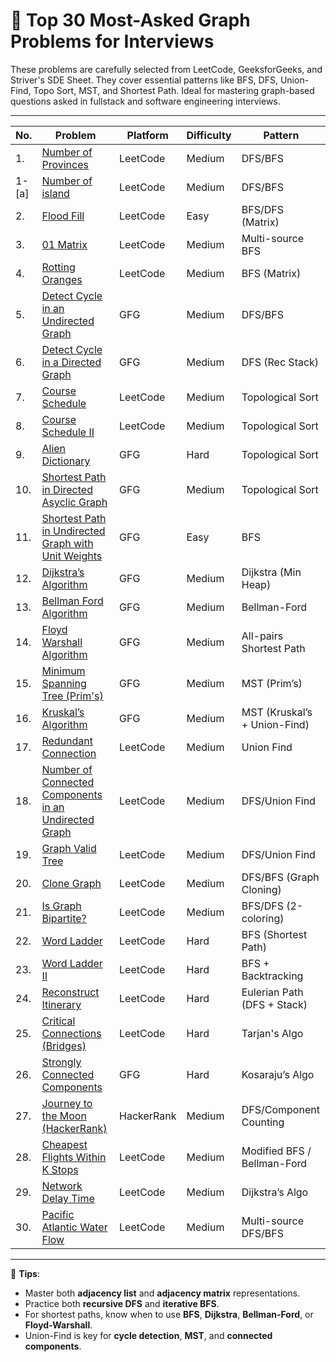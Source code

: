 # 🧠 Top 30 Most-Asked Graph Problems for Interviews

These problems are carefully selected from LeetCode, GeeksforGeeks, and Striver's SDE Sheet. They cover essential patterns like BFS, DFS, Union-Find, Topo Sort, MST, and Shortest Path. Ideal for mastering graph-based questions asked in fullstack and software engineering interviews.

---

| No.   | Problem                                                                                                                                       | Platform   | Difficulty | Pattern                      |
| ----- | --------------------------------------------------------------------------------------------------------------------------------------------- | ---------- | ---------- | ---------------------------- |
| 1.    | [Number of Provinces](https://leetcode.com/problems/number-of-provinces/)                                                                     | LeetCode   | Medium     | DFS/BFS                      |
| 1-[a] | [Number of island](https://leetcode.com/problems/number-of-islands/description/)                                                              | LeetCode   | Medium     | DFS/BFS                      |
| 2.    | [Flood Fill](https://leetcode.com/problems/flood-fill/)                                                                                       | LeetCode   | Easy       | BFS/DFS (Matrix)             |
| 3.    | [01 Matrix](https://leetcode.com/problems/01-matrix/)                                                                                         | LeetCode   | Medium     | Multi-source BFS             |
| 4.    | [Rotting Oranges](https://leetcode.com/problems/rotting-oranges/)                                                                             | LeetCode   | Medium     | BFS (Matrix)                 |
| 5.    | [Detect Cycle in an Undirected Graph](https://www.geeksforgeeks.org/detect-cycle-undirected-graph/)                                           | GFG        | Medium     | DFS/BFS                      |
| 6.    | [Detect Cycle in a Directed Graph](https://www.geeksforgeeks.org/detect-cycle-in-a-graph/)                                                    | GFG        | Medium     | DFS (Rec Stack)              |
| 7.    | [Course Schedule](https://leetcode.com/problems/course-schedule/)                                                                             | LeetCode   | Medium     | Topological Sort             |
| 8.    | [Course Schedule II](https://leetcode.com/problems/course-schedule-ii/)                                                                       | LeetCode   | Medium     | Topological Sort             |
| 9.    | [Alien Dictionary](https://practice.geeksforgeeks.org/problems/alien-dictionary/1)                                                            | GFG        | Hard       | Topological Sort             |
| 10.   | [Shortest Path in Directed Asyclic Graph](https://www.geeksforgeeks.org/problems/shortest-path-in-undirected-graph/1)                         | GFG        | Medium     | Topological Sort             |
| 11.   | [Shortest Path in Undirected Graph with Unit Weights](https://www.geeksforgeeks.org/shortest-path-unweighted-graph/)                          | GFG        | Easy       | BFS                          |
| 12.   | [Dijkstra’s Algorithm](https://practice.geeksforgeeks.org/problems/implementing-dijkstra-set-1-adjacency-matrix/1)                            | GFG        | Medium     | Dijkstra (Min Heap)          |
| 13.   | [Bellman Ford Algorithm](https://practice.geeksforgeeks.org/problems/distance-from-the-source-bellman-ford-algorithm/1)                       | GFG        | Medium     | Bellman-Ford                 |
| 14.   | [Floyd Warshall Algorithm](https://practice.geeksforgeeks.org/problems/implementing-floyd-warshall2042/1)                                     | GFG        | Medium     | All-pairs Shortest Path      |
| 15.   | [Minimum Spanning Tree (Prim's)](https://practice.geeksforgeeks.org/problems/minimum-spanning-tree/1)                                         | GFG        | Medium     | MST (Prim’s)                 |
| 16.   | [Kruskal’s Algorithm](https://practice.geeksforgeeks.org/problems/minimum-spanning-tree/1)                                                    | GFG        | Medium     | MST (Kruskal’s + Union-Find) |
| 17.   | [Redundant Connection](https://leetcode.com/problems/redundant-connection/)                                                                   | LeetCode   | Medium     | Union Find                   |
| 18.   | [Number of Connected Components in an Undirected Graph](https://leetcode.com/problems/number-of-connected-components-in-an-undirected-graph/) | LeetCode   | Medium     | DFS/Union Find               |
| 19.   | [Graph Valid Tree](https://leetcode.com/problems/graph-valid-tree/)                                                                           | LeetCode   | Medium     | DFS/Union Find               |
| 20.   | [Clone Graph](https://leetcode.com/problems/clone-graph/)                                                                                     | LeetCode   | Medium     | DFS/BFS (Graph Cloning)      |
| 21.   | [Is Graph Bipartite?](https://leetcode.com/problems/is-graph-bipartite/)                                                                      | LeetCode   | Medium     | BFS/DFS (2-coloring)         |
| 22.   | [Word Ladder](https://leetcode.com/problems/word-ladder/)                                                                                     | LeetCode   | Hard       | BFS (Shortest Path)          |
| 23.   | [Word Ladder II](https://leetcode.com/problems/word-ladder-ii/)                                                                               | LeetCode   | Hard       | BFS + Backtracking           |
| 24.   | [Reconstruct Itinerary](https://leetcode.com/problems/reconstruct-itinerary/)                                                                 | LeetCode   | Hard       | Eulerian Path (DFS + Stack)  |
| 25.   | [Critical Connections (Bridges)](https://leetcode.com/problems/critical-connections-in-a-network/)                                            | LeetCode   | Hard       | Tarjan's Algo                |
| 26.   | [Strongly Connected Components](https://www.geeksforgeeks.org/strongly-connected-components/)                                                 | GFG        | Hard       | Kosaraju’s Algo              |
| 27.   | [Journey to the Moon (HackerRank)](https://www.hackerrank.com/challenges/journey-to-the-moon/problem)                                         | HackerRank | Medium     | DFS/Component Counting       |
| 28.   | [Cheapest Flights Within K Stops](https://leetcode.com/problems/cheapest-flights-within-k-stops/)                                             | LeetCode   | Medium     | Modified BFS / Bellman-Ford  |
| 29.   | [Network Delay Time](https://leetcode.com/problems/network-delay-time/)                                                                       | LeetCode   | Medium     | Dijkstra’s Algo              |
| 30.   | [Pacific Atlantic Water Flow](https://leetcode.com/problems/pacific-atlantic-water-flow/)                                                     | LeetCode   | Medium     | Multi-source DFS/BFS         |

---

🧩 **Tips**:

- Master both **adjacency list** and **adjacency matrix** representations.
- Practice both **recursive DFS** and **iterative BFS**.
- For shortest paths, know when to use **BFS**, **Dijkstra**, **Bellman-Ford**, or **Floyd-Warshall**.
- Union-Find is key for **cycle detection**, **MST**, and **connected components**.
